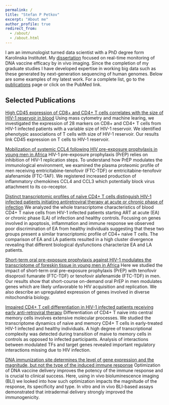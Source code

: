 ```yaml
---
permalink: /
title: "Stefan P Petkov"
excerpt: "About me"
author_profile: true
redirect_from: 
  - /about/
  - /about.html
---
```


I am an immunologist turned data scientist with a PhD degree form Karolinska Institutet. My [dissertation](https://openarchive.ki.se/xmlui/handle/10616/46147) focused on real-time monitoring of DNA vaccine efficacy by in vivo imaging. Since the completion of my graduate studies I have developed expertise in working big data such as these generated by next-generation sequencing of human genomes. Below are some examples of my latest work. For a complete list, go to the [publications](https://stefanppetkov.github.io/publications) page or click on the PubMed link.


Selected Publications
---------------------

[High CD45 expression of CD8+ and CD4+ T cells correlates with the size of HIV-1 reservoir in blood](https://www.nature.com/articles/s41598-020-77433-z)
Using mass cytometry and machine learing, we investigated the expression of 28 markers on CD8+ and CD4+ T cells from HIV-1 infected patients with a variable size of HIV-1 reservoir. We identified phenotypic associations of T cells with size of HIV-1 reservoir. Our results link CD45 expression on T cells to HIV-1 reservoir.


[Mobilization of systemic CCL4 following HIV pre-exposure prophylaxis in young men in Africa](https://www.frontiersin.org/articles/10.3389/fimmu.2022.965214/full)
HIV-1 pre-exposure prophylaxis (PrEP) relies on inhibition of HIV-1 replication steps. To understand how PrEP modulates the immunological environment, we examined the plasma proteomic profile of men receiving emtricitabine-tenofovir (FTC-TDF) or emtricitabine-tenofovir alafenamide (FTC-TAF). We registered increased production of inflammatory chemokines CCL4 and CCL3 which potentially block virus attachment to its co-receptor.


[Distinct transcriptomic profiles of naïve CD4+ T cells distinguish HIV-1 infected patients initiating antiretroviral therapy at acute or chronic phase of infection](https://www.sciencedirect.com/science/article/pii/S0888754321003219?via%3Dihub)
We analyzed the whole transcriptome characteristics of blood CD4+ T naive cells from HIV-1 infected patients starting ART at acute (EA) or chronic phase (LA) of infection and healthy controls. Focusing on genes involved in apoptosis, inflammation and immune response we observed poor discrimination of EA from healthy individuals suggesting that these two groups present a similar transcriptomic profile of CD4+ naive T cells. The comparison of EA and LA patients resulted in a high cluster divergence revealing that different biological dysfunctions characterize EA and LA patients.


[Short-term oral pre-exposure prophylaxis against HIV-1 modulates the transcriptome of foreskin tissue in young men in Africa](https://www.frontiersin.org/articles/10.3389/fimmu.2022.1009978/full)
Here we studied the impact of short-term oral pre-exposure prophylaxis (PrEP) with tenofovir disoproxil fumarate (FTC-TDF) or tenofovir alafenamide (FTC-TDF) in men. Our results show that short-course on-demand oral PrEP in men modulates genes which are likely unfavorable to HIV acquisition and replication. We also describe an upregulated expression of genes involved in diverse mitochondria biology.


[Impaired CD4+ T cell differentiation in HIV-1 infected patients receiving early anti-retroviral therapy](https://www.sciencedirect.com/science/article/pii/S0888754322001124?via%3Dihub)
Differentiation of CD4+ T naive into central memory cells involves extensive molecular processes. We studied the transcriptome dynamics of naive and memory CD4+ T cells in early-treated HIV-1 infected and healthy individuals. A high degree of transcriptional complexity was detected during transition of maive to memory cells in controls as opposed to infected participants. Analysis of interactions between modulated TFs and target genes revealed important regulatory interactions missing due to HIV infection.


[DNA immunization site determines the level of gene expression and the magnitude, but not the type of the induced immune response](https://journals.plos.org/plosone/article?id=10.1371/journal.pone.0197902)
Optimization of DNA vaccine delivery improves the potency of the immune response and is crucial to clinical success. Here, using in vivo bioluminescence imaging (BLI) we looked into how such optimization impacts the magnitude of the response, its specificity and type. In vitro and in vivo BLI-based assays demonstrated that intradermal delivery strongly improved the immunogenicity.